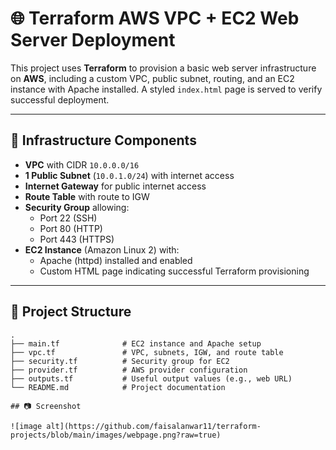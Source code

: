 # 🌐 Terraform AWS VPC + EC2 Web Server Deployment

This project uses **Terraform** to provision a basic web server infrastructure on **AWS**, including a custom VPC, public subnet, routing, and an EC2 instance with Apache installed. A styled `index.html` page is served to verify successful deployment.

---

## 🧱 Infrastructure Components

- **VPC** with CIDR `10.0.0.0/16`
- **1 Public Subnet** (`10.0.1.0/24`) with internet access
- **Internet Gateway** for public internet access
- **Route Table** with route to IGW
- **Security Group** allowing:
  - Port 22 (SSH)
  - Port 80 (HTTP)
  - Port 443 (HTTPS)
- **EC2 Instance** (Amazon Linux 2) with:
  - Apache (httpd) installed and enabled
  - Custom HTML page indicating successful Terraform provisioning

---

## 📁 Project Structure

```
.
├── main.tf              # EC2 instance and Apache setup
├── vpc.tf               # VPC, subnets, IGW, and route table
├── security.tf          # Security group for EC2
├── provider.tf          # AWS provider configuration
├── outputs.tf           # Useful output values (e.g., web URL)
└── README.md            # Project documentation

## 📷 Screenshot

![image alt](https://github.com/faisalanwar11/terraform-projects/blob/main/images/webpage.png?raw=true)
